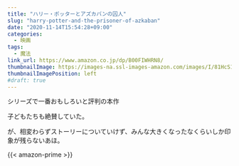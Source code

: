 ```yaml
---
title: "ハリー・ポッターとアズカバンの囚人"
slug: "harry-potter-and-the-prisoner-of-azkaban"
date: "2020-11-14T15:54:28+09:00"
categories:
  - 映画
tags:
  - 魔法
link_url: https://www.amazon.co.jp/dp/B00FIWHRN8/
thumbnailImage: https://images-na.ssl-images-amazon.com/images/I/81HcS1NB4PL._SX300_.jpg
thumbnailImagePosition: left
#draft: true
---
```

シリーズで一番おもしろいと評判の本作
<!--more-->
子どもたちも絶賛していた。

が、相変わらずストーリーについていけず、みんな大きくなったなくらいしか印象が残らないあほ。

{{< amazon-prime >}}
